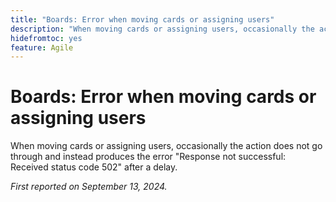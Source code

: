```yaml
---
title: "Boards: Error when moving cards or assigning users"
description: "When moving cards or assigning users, occasionally the action does not go through and instead produces the error Response not successful: Received status code 502 after a delay."
hidefromtoc: yes
feature: Agile
---
```


# Boards: Error when moving cards or assigning users

When moving cards or assigning users, occasionally the action does not go through and instead produces the error "Response not successful: Received status code 502" after a delay.

_First reported on September 13, 2024._
